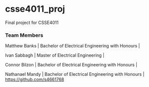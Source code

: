 # csse4011_proj
Final project for CSSE4011
### Team Members
Matthew Banks   | Bachelor of Electrical Engineering with Honours | 

Ivan Sabbagh    | Master of Electrical Engineering                | 

Connor Bilzon   | Bachelor of Electrical Engineering with Honours |

Nathanael Mandy | Bachelor of Electrical Engineering with Honours | https://github.com/s4661768

